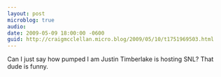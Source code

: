```yaml
---
layout: post
microblog: true
audio: 
date: 2009-05-09 18:00:00 -0600
guid: http://craigmcclellan.micro.blog/2009/05/10/t1751969503.html
---
```

Can I just say how pumped I am Justin Timberlake is hosting SNL? That dude is funny.

